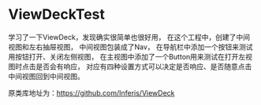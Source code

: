 # ViewDeckTest
学习了一下ViewDeck，发现确实很简单也很好用，
在这个工程中，创建了中间视图和左右抽屉视图，
中间视图包装成了Nav，
在导航栏中添加一个按钮来测试用按钮打开、关闭左侧视图，
在主视图中添加了一个Button用来测试在打开左视图时点击是否会有响应，
对应有四种设置方式可以决定是否响应、是否随意点击中间视图回到中间视图。

原类库地址为：https://github.com/Inferis/ViewDeck
